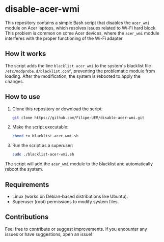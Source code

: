 
# disable-acer-wmi

This repository contains a simple Bash script that disables the `acer_wmi` module on Acer laptops, which resolves issues related to Wi-Fi hard block. This problem is common on some Acer devices, where the `acer_wmi` module interferes with the proper functioning of the Wi-Fi adapter.

## How it works

The script adds the line `blacklist acer_wmi` to the system's blacklist file `/etc/modprobe.d/blacklist.conf`, preventing the problematic module from loading. After the modification, the system is rebooted to apply the changes.

## How to use

1. Clone this repository or download the script:
   ```bash
   git clone https://github.com/Filipe-UEM/disable-acer-wmi.git
   ```

2. Make the script executable:
   ```bash
   chmod +x blacklist-acer-wmi.sh
   ```

3. Run the script as a superuser:
   ```bash
   sudo ./blacklist-acer-wmi.sh
   ```

The script will add the `acer_wmi` module to the blacklist and automatically reboot the system.

## Requirements

- Linux (works on Debian-based distributions like Ubuntu).
- Superuser (root) permissions to modify system files.

## Contributions

Feel free to contribute or suggest improvements. If you encounter any issues or have suggestions, open an issue!
